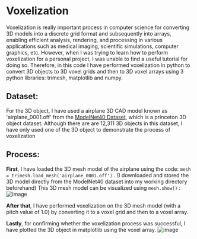 # Voxelization
Voxelization is really important process in computer science for converting 3D models into a discrete grid format and subsequently into arrays, enabling efficient analysis, rendering, and processing in various applications such as medical imaging, scientific simulations, computer graphics, etc. However, when I was trying to learn how to perform voxelization for a personal project, I was unable to find a useful tutorial for doing so. 
Therefore, in this code I have performed voxelization in python to convert 3D objects to 3D voxel grids and then to 3D voxel arrays using 3 python libraries: trimesh, matplotlib and numpy.

## Dataset:
For the 3D object, I have used a airplane 3D CAD model known as 'airplane_0001.off' from the [ModelNet40 Dataset](https://www.kaggle.com/datasets/balraj98/modelnet40-princeton-3d-object-dataset), which is a princeton 3D object dataset. Although there are are 12,311 3D objects in this dataset, I have only used one of the 3D object to demonstrate the process of voxelization

## Process:
**First**, I have loaded the 3D mesh model of the airplane using the code: ```mesh = trimesh.load_mesh('airplane_0001.off')``` . (I downloaded and stored the 3D model directly from the ModelNet40 dataset into my working directory beforehand)
This 3D mesh model can be visualized using ```mesh.show()``` :
![image](https://github.com/MohammadKatif/Voxelization/assets/143898427/569a329b-3671-4997-9db0-22776f292614)

**After that**, I have performed voxelization on the 3D mesh model (with a pitch value of 1.0) by converting it to a voxel grid and then to a voxel array.

**Lastly**, for confirming whether the voxelization process was successful, I have plotted the 3D object in matplotlib using the voxel array.
![image](https://github.com/MohammadKatif/Voxelization/assets/143898427/1be56a11-2917-4e12-a74c-bcfd35b08ebf)
